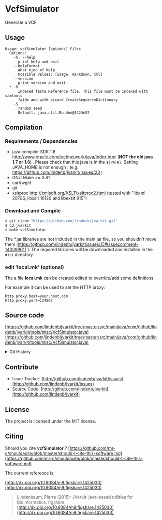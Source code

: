# VcfSimulator

Generate a VCF


## Usage

```
Usage: vcfSimulator [options] Files
  Options:
    -h, --help
      print help and exit
    --helpFormat
      What kind of help
      Possible Values: [usage, markdown, xml]
    --version
      print version and exit
  * -R
      Indexed fasta Reference file. This file must be indexed with samtools 
      faidx and with picard CreateSequenceDictionary
    -S
      random seed
      Default: java.util.Random@1424e82

```

## Compilation

### Requirements / Dependencies

* java compiler SDK 1.8 http://www.oracle.com/technetwork/java/index.html (**NOT the old java 1.7 or 1.6**) . Please check that this java is in the `${PATH}`. Setting JAVA_HOME is not enough : (e.g: https://github.com/lindenb/jvarkit/issues/23 )
* GNU Make >= 3.81
* curl/wget
* git
* xsltproc http://xmlsoft.org/XSLT/xsltproc2.html (tested with "libxml 20706, libxslt 10126 and libexslt 815")


### Download and Compile

```bash
$ git clone "https://github.com/lindenb/jvarkit.git"
$ cd jvarkit
$ make vcfSimulator
```

The *.jar libraries are not included in the main jar file, so you shouldn't move them (https://github.com/lindenb/jvarkit/issues/15#issuecomment-140099011 ).
The required libraries will be downloaded and installed in the `dist` directory.

### edit 'local.mk' (optional)

The a file **local.mk** can be created edited to override/add some definitions.

For example it can be used to set the HTTP proxy:

```
http.proxy.host=your.host.com
http.proxy.port=124567
```
## Source code 

[https://github.com/lindenb/jvarkit/tree/master/src/main/java/com/github/lindenb/jvarkit/tools/misc/VcfSimulator.java](https://github.com/lindenb/jvarkit/tree/master/src/main/java/com/github/lindenb/jvarkit/tools/misc/VcfSimulator.java)


<details>
<summary>Git History</summary>

```
Tue Jun 6 18:06:17 2017 +0200 ; postponed vcf ; https://github.com/lindenb/jvarkit/commit/bcd52318caf3cd76ce8662485ffaacaabde97caf
Thu May 4 13:06:07 2017 +0200 ; moving to jcommander ; https://github.com/lindenb/jvarkit/commit/b2f8f945cb8838c0289a7d850ce24603417eccde
Thu Jun 18 18:33:28 2015 +0200 ; cont ; https://github.com/lindenb/jvarkit/commit/dcfd0ddf4d1a6817487762c188d92e149438abcb
Wed Jun 17 09:33:25 2015 +0200 ; cont ; https://github.com/lindenb/jvarkit/commit/7741efa7e9839e699efb11586bd37167c5bf6347
Thu Mar 19 16:38:00 2015 +0100 ; cont ; https://github.com/lindenb/jvarkit/commit/fe6480ef56d91e683467200bbe805a726c4c6457
Mon May 12 15:27:08 2014 +0200 ; moving to htsjdk ; https://github.com/lindenb/jvarkit/commit/fd30a81154a16835b5bab3d8e1ef90c9fee6bdcb
Mon May 12 10:28:28 2014 +0200 ; first sed on files ; https://github.com/lindenb/jvarkit/commit/79ae202e237f53b7edb94f4326fee79b2f71b8e8
Sun Feb 2 18:55:03 2014 +0100 ; cont ; https://github.com/lindenb/jvarkit/commit/abd24b56ec986dada1e5162be5bbd0dac0c2d57c
Tue Dec 17 10:52:24 2013 +0100 ; bam rename chrom ; https://github.com/lindenb/jvarkit/commit/07c9cfcf563b1ebb183c2eb20f50fda98d65290e
Sat Dec 14 00:39:57 2013 +0100 ; updated Biostar59647 ; https://github.com/lindenb/jvarkit/commit/35f92334d89c1e970b1e9c0f9f076ade021d5492
```

</details>

## Contribute

- Issue Tracker: [http://github.com/lindenb/jvarkit/issues](http://github.com/lindenb/jvarkit/issues)
- Source Code: [http://github.com/lindenb/jvarkit](http://github.com/lindenb/jvarkit)

## License

The project is licensed under the MIT license.

## Citing

Should you cite **vcfSimulator** ? [https://github.com/mr-c/shouldacite/blob/master/should-I-cite-this-software.md](https://github.com/mr-c/shouldacite/blob/master/should-I-cite-this-software.md)

The current reference is:

[http://dx.doi.org/10.6084/m9.figshare.1425030](http://dx.doi.org/10.6084/m9.figshare.1425030)

> Lindenbaum, Pierre (2015): JVarkit: java-based utilities for Bioinformatics. figshare.
> [http://dx.doi.org/10.6084/m9.figshare.1425030](http://dx.doi.org/10.6084/m9.figshare.1425030)


